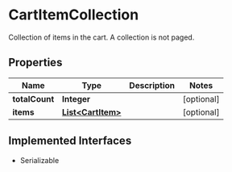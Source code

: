 

# CartItemCollection

Collection of items in the cart. A collection is not paged.

## Properties

| Name | Type | Description | Notes |
|------------ | ------------- | ------------- | -------------|
|**totalCount** | **Integer** |  |  [optional] |
|**items** | [**List&lt;CartItem&gt;**](CartItem.md) |  |  [optional] |


## Implemented Interfaces

* Serializable


